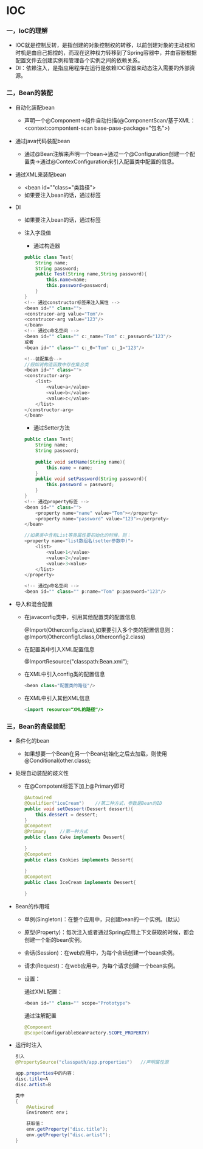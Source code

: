 # IOC

### 一，IoC的理解

+ IOC就是控制反转，是指创建的对象控制权的转移，以前创建对象的主动权和时机是由自己把控的，而现在这种权力转移到了Spring容器中，并由容器根据配置文件去创建实例和管理各个实例之间的依赖关系。
+ DI：依赖注入，是指应用程序在运行是依赖IOC容器来动态注入需要的外部资源。

### 二，Bean的装配

+ 自动化装配bean

  + 声明一个@Component->组件自动扫描(@ComponentScan/基于XML：<context:compontent-scan base-pase-package="包名">) 

+ 通过java代码装配bean

  + 通过@Bean注解来声明一个bean->通过一个@Configuration创建一个配置类->通过@ContexConfiguration来引入配置类中配置的信息。

+ 通过XML来装配bean

  + <bean id=""class="类路径">
  + 如果要注入bean的话，通过<constructor-arg ref="引入bean_id"/>标签

+ DI

  + 如果要注入bean的话，通过<constructor-arg ref="引入bean_id"/>标签

  + 注入字段值

    + 通过构造器

    ~~~ java
    public class Test{
        String name;
        String password;
        public Test(String name,String password){
            this.name=name;
            this.password=password;
        }
    }
    <!-- 通过constructor标签来注入属性 -->
    <bean id="" class="">
    <construcor-arg value="Tom"/>
    <construcor-arg value="123"/>
    </bean>
    <!-- 通过c命名空间 -->
    <bean id="" class="" c:_name="Tom" c:_password="123"/>
    或者
    <bean id="" class="" c:_0="Tom" c:_1="123"/>
    
    <!--装配集合-->
    //假如说构造函数中存在集合类
    <bean id="" class="">
    <constructor-arg>
    	<list>
    		<value>a</value>
    		<value>b</value>
    		<value>c</value>
    	</list>
    </constructor-arg>
    </bean>
    
    ~~~

    + 通过Setter方法

    ~~~ java
    public class Test{
        String name;
        String password;
        
        public void setName(String name){
            this.name = name;
        }
        public void setPassword(String password){
            this.password = password;
        }
    }
    <!-- 通过property标签 -->
    <bean id="" class="">
    	<property name="name" value="Tom"></property>
    	<property name="password" value="123"></perproty>
    </bean>
    
    //如果类中含有List等类属性要初始化的时候，则：
    <property name="list数组名(setter参数中)">
    	<list>
    		<value>1</value>
    		<value>2</value>
    		<value>3<value>
    	</list>
    </property>
    
    <!-- 通过p命名空间 -->
    <bean id="" class="" p:name="Tom" p:password="123"/>
    ~~~

+ 导入和混合配置

  + 在javaconfig类中，引用其他配置类的配置信息

    @Import(Otherconfig.class),如果要引入多个类的配置信息则：@Import(Otherconfig1.class,Otherconfig2.class)

  + 在配置类中引入XML配置信息

    @ImportResource("classpath:Bean.xml");

  + 在XML中引入config类的配置信息

    ~~~ java
    <bean class="配置类的路径"/>
    ~~~

  + 在XML中引入其他XML信息

    ~~~ java
    <import resource="XML的路径"/>
    ~~~

### 三，Bean的高级装配

+ 条件化的bean

  + 如果想要一个Bean在另一个Bean初始化之后去加载，则使用@Conditional(other.class);

+ 处理自动装配的歧义性

  + 在@Compotent标签下加上@Primary即可

    ~~~ java
    @Autowired
    @Qualifier("iceCream")    //第二种方式，参数是Bean的ID
    public void setDessert(Dessert dessert){
        this.dessert = dessert;
    }
    @Compotent
    @Primary     //第一种方式
    public class Cake implements Dessert{
        
    }
    @Compotent
    public class Cookies implements Dessert{
        
    }
    @Compotent
    public class IceCream implements Dessert{
        
    }
    
    ~~~

+ Bean的作用域

  + 单例(Singleton)：在整个应用中，只创建bean的一个实例。(默认)

  + 原型(Property)：每次注入或者通过Spring应用上下文获取的时候，都会创建一个新的bean实例。

  + 会话(Session)：在web应用中，为每个会话创建一个bean实例。

  + 请求(Request)：在web应用中，为每个请求创建一个bean实例。

  + 设置：

    通过XML配置：

    ~~~ java
    <bean id="" class="" scope="Prototype">
    ~~~

    通过注解配置

    ~~~ java
    @Component
    @Scope(ConfigurableBeanFactory.SCOPE_PROPERTY)
    ~~~

+ 运行时注入

  ~~~ java
  引入
  @PropertySource("classpath/app.properties")   //声明属性源
  
  app.properties中的内容：
  disc.title=A
  disc.artist=B
  
  类中
  {
      @Autiwired
      Enviroment env；
  
      获取值：
      env.getProperty("disc.title");
      env.getProperty("disc.artist");
  }
  ~~~